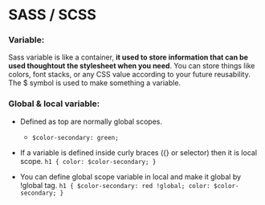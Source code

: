 # SASS / SCSS

### Variable:

Sass variable is like a container, **it used to store information that can be used thoughtout the stylesheet when you need**. You can store things like colors, font stacks, or any CSS value according to your future reusability. The $ symbol is used to make something a variable.


### Global & local variable:

* Defined as top are normally global scopes.
    * `$color-secondary: green;`
  
* If a variable is defined inside curly braces ({} or selector) then it is local scope.
`h1 {
  color: $color-secondary;
}`

* You can define global scope variable in local and make it global by !global tag.
`h1 {
  $color-secondary: red !global;
  color: $color-secondary;
}`
